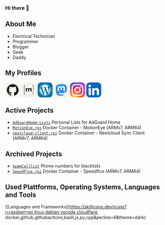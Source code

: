 ### Hi there 👋

## About Me
 - Electrical Technician
 - Programmer
 - Blogger
 - Geek
 - Daddy

## My Profiles
<p align="left">
<a href="https://github.com/dontobi" target="blank"><img align="center" src="./icons/Github-Light.webp" alt="My Profile on GitHub" height="48" width="48" /></a>
<a href="https://matrix.to/#/@dontobi:matrix.org" target="blank"><img align="center" src="./icons/Matrix.webp" alt="My Profile on Matrix" height="48" width="48" /></a>
<a href="https://myHome.zone" target="blank"><img align="center" src="./icons/Wordpress.webp" alt="My Wordpress Blog" height="48" width="48" /></a>
<a rel="me" href="https://mastodon.social/@dontobi" target="blank"><img align="center" src="./icons/Mastodon-Light.webp" alt="My Profile on Mastodon" height="48" width="48" /></a>
<a href="https://www.instagram.com/tobias.schug/" target="blank"><img align="center" src="./icons/Instagram.webp" alt="My Profile on Instagram" height="48" width="48" /></a>
<a href="https://www.linkedin.com/in/tobias-s-93b23b1b2/" target="blank"><img align="center" src="./icons/LinkedIn.webp" alt="My Profile on LinkedIn" height="48" width="48" /></a>
</p>

## Active Projects
 - [`AdGuardHome-Lists`](https://github.com/dontobi/AdGuardHome-Lists) Personal Lists for AdGuard Home
 - [`MotionEye.rpi`](https://github.com/dontobi/MotionEye.rpi) Docker Container - MotionEye (ARMv7, ARM64)
 - [`nextcloud-client.rpi`](https://github.com/dontobi/nextcloud-client.rpi) Docker Container - Nextcloud Sync Client (ARMv7, ARM64)

## Archived Projects
- [`SpamCalllist`](https://github.com/dontobi/SpamCalllist) Phone numbers for blacklists
- [`SpeedFlux.rpi`](https://github.com/dontobi/SpeedFlux.rpi) Docker Container - Speedflux (ARMv7, ARM64)


## Used Plattforms, Operating Systems, Languages and Tools
![Languages and Frameworks](https://skillicons.dev/icons?i=raspberrypi,linux,debian,vscode,cloudflare, docker,github,githubactions,bash,js,py,cpp&perline=6&theme=dark)
